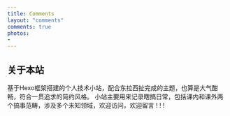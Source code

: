 ```yaml
---
title: Comments
layout: "comments"
comments: true
photos:
-
---
```


## 关于本站

基于Hexo框架搭建的个人技术小站，配合东拉西扯完成的主题，也算是大气酣畅，符合一贯追求的简约风格。
小站主要用来记录瞎搞日常，包括课内和课外两个搞事范畴，涉及多个未知领域，欢迎访问，欢迎留言 ! ! !
